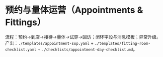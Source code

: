 # 预约与量体运营（Appointments & Fittings）

流程：预约→到店→接待→量体→试穿→回访；闭环字段与消息模板；异常升级。
产出：`./templates/appointment-sop.yaml` + `./templates/fitting-room-checklist.yaml` + `./checklists/appointment-day-checklist.md`。
